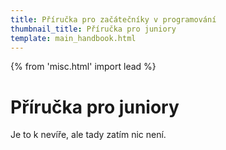 ```yaml
---
title: Příručka pro začátečníky v programování
thumbnail_title: Příručka pro juniory
template: main_handbook.html
---
```


{% from 'misc.html' import lead %}


# Příručka pro juniory

Je to k nevíře, ale tady zatím nic není.

